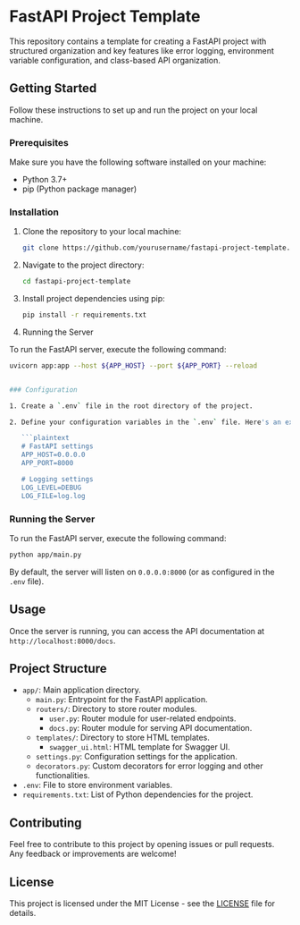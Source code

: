 # FastAPI Project Template

This repository contains a template for creating a FastAPI project with structured organization and key features like error logging, environment variable configuration, and class-based API organization.

## Getting Started

Follow these instructions to set up and run the project on your local machine.

### Prerequisites

Make sure you have the following software installed on your machine:

- Python 3.7+
- pip (Python package manager)

### Installation

1. Clone the repository to your local machine:

   ```bash
   git clone https://github.com/yourusername/fastapi-project-template.git
   ```

2. Navigate to the project directory:

   ```bash
   cd fastapi-project-template
   ```

3. Install project dependencies using pip:

   ```bash
   pip install -r requirements.txt
   ```
4. Running the Server

To run the FastAPI server, execute the following command:

```bash
uvicorn app:app --host ${APP_HOST} --port ${APP_PORT} --reload


### Configuration

1. Create a `.env` file in the root directory of the project.

2. Define your configuration variables in the `.env` file. Here's an example:

   ```plaintext
   # FastAPI settings
   APP_HOST=0.0.0.0
   APP_PORT=8000

   # Logging settings
   LOG_LEVEL=DEBUG
   LOG_FILE=log.log
   ```

### Running the Server

To run the FastAPI server, execute the following command:

```bash
python app/main.py
```

By default, the server will listen on `0.0.0.0:8000` (or as configured in the `.env` file).

## Usage

Once the server is running, you can access the API documentation at `http://localhost:8000/docs`.

## Project Structure

- `app/`: Main application directory.
  - `main.py`: Entrypoint for the FastAPI application.
  - `routers/`: Directory to store router modules.
    - `user.py`: Router module for user-related endpoints.
    - `docs.py`: Router module for serving API documentation.
  - `templates/`: Directory to store HTML templates.
    - `swagger_ui.html`: HTML template for Swagger UI.
  - `settings.py`: Configuration settings for the application.
  - `decorators.py`: Custom decorators for error logging and other functionalities.
- `.env`: File to store environment variables.
- `requirements.txt`: List of Python dependencies for the project.

## Contributing

Feel free to contribute to this project by opening issues or pull requests. Any feedback or improvements are welcome!

## License

This project is licensed under the MIT License - see the [LICENSE](LICENSE) file for details.
